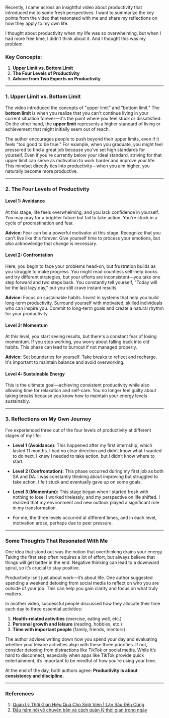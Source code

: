 Recently, I came across an insightful video about productivity that introduced me to some fresh perspectives. I want to summarize the key points from the video that resonated with me and share my reflections on how they apply to my own life.

I thought about productivity when my life was so overwhelming, but when I had more free time, I didn’t think about it. And I thought this was my problem.

### Key Concepts:
1. **Upper Limit vs. Bottom Limit**
2. **The Four Levels of Productivity**
3. **Advice from Two Experts on Productivity**

---

### 1. Upper Limit vs. Bottom Limit

The video introduced the concepts of "upper limit" and "bottom limit." The **bottom limit** is when you realize that you can't continue living in your current situation forever—it's the point where you feel stuck or dissatisfied. On the other hand, the **upper limit** represents a higher standard of living or achievement that might initially seem out of reach.

The author encourages people to push beyond their upper limits, even if it feels "too good to be true." For example, when you graduate, you might feel pressured to find a great job because you've set high standards for yourself. Even if you're currently below your ideal standard, striving for that upper limit can serve as motivation to work harder and improve your life. This mindset directly ties into productivity—when you aim higher, you naturally become more productive.

---

### 2. The Four Levels of Productivity

#### **Level 1: Avoidance**

At this stage, life feels overwhelming, and you lack confidence in yourself. You may pray for a brighter future but fail to take action. You're stuck in a cycle of procrastination and fear.

**Advice:** Fear can be a powerful motivator at this stage. Recognize that you can't live like this forever. Give yourself time to process your emotions, but also acknowledge that change is necessary.

#### **Level 2: Confrontation**

Here, you begin to face your problems head-on, but frustration builds as you struggle to make progress. You might read countless self-help books and try different strategies, but your efforts are inconsistent—you take one step forward and two steps back. You constantly tell yourself, "Today will be the last lazy day," but you still crave instant results.

**Advice:** Focus on sustainable habits. Invest in systems that help you build long-term productivity. Surround yourself with motivated, skilled individuals who can inspire you. Commit to long-term goals and create a natural rhythm for your productivity.

#### **Level 3: Momentum**

At this level, you start seeing results, but there's a constant fear of losing momentum. If you stop working, you worry about falling back into old habits. This phase can lead to burnout if not managed properly.

**Advice:** Set boundaries for yourself. Take breaks to reflect and recharge. It's important to maintain balance and avoid overworking.

#### **Level 4: Sustainable Energy**

This is the ultimate goal—achieving consistent productivity while also allowing time for relaxation and self-care. You no longer feel guilty about taking breaks because you know how to maintain your energy levels sustainably.

---

### 3. Reflections on My Own Journey

I’ve experienced three out of the four levels of productivity at different stages of my life:

- **Level 1 (Avoidance):** This happened after my first internship, which lasted 11 months. I had no clear direction and didn’t know what I wanted to do next. I knew I needed to take action, but I didn’t know where to start.

- **Level 2 (Confrontation):** This phase occurred during my first job as both SA and DA. I was constantly thinking about improving but struggled to take action. I felt stuck and eventually gave up on some goals.

- **Level 3 (Momentum):** This stage began when I started fresh with nothing to lose. I worked tirelessly, and my perspective on life shifted. I realized that my environment and new outlook played a significant role in my transformation.
- For me, the three levels occurred at different times, and in each level, motivation arose, perhaps due to peer pressure.


---

### Some Thoughts That Resonated With Me

One idea that stood out was the notion that overthinking drains your energy. Taking the first step often requires a lot of effort, but always believe that things will get better in the end. Negative thinking can lead to a downward spiral, so it’s crucial to stay positive.

Productivity isn’t just about work—it’s about life. One author suggested spending a weekend detoxing from social media to reflect on who you are outside of your job. This can help you gain clarity and focus on what truly matters.

In another video, successful people discussed how they allocate their time each day to three essential activities:

1. **Health-related activities** (exercise, eating well, etc.)
2. **Personal growth and leisure** (reading, hobbies, etc.)
3. **Time with important people** (family, friends, mentors)

The author advises writing down how you spend your day and evaluating whether your leisure activities align with these three priorities. If not, consider detoxing from distractions like TikTok or social media. While it’s hard to disconnect, especially when apps like TikTok provide quick entertainment, it’s important to be mindful of how you’re using your time.

At the end of the day, both authors agree: **Productivity is about consistency and discipline.**

---
### References

 1. [Quản Lý Thời Gian Hiệu Quả Cho Sinh Viên | Lặn Sâu Đến Cùng](https://www.youtube.com/watch?v=yNtQe8tkUvQ&t=1047s) 
 2. [Đầu năm nói về chuyện bận và cách quản lý thời gian trong ngày](https://www.youtube.com/watch?v=TMssaDO7pVg)

